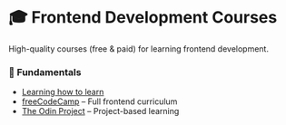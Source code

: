 # 🎓 Frontend Development Courses

High-quality courses (free & paid) for learning frontend development.

### **📖 Fundamentals**

- [Learning how to learn](https://www.coursera.org/learn/learning-how-to-learn/home/welcome)
- [freeCodeCamp](https://www.freecodecamp.org/) – Full frontend curriculum
- [The Odin Project](https://www.theodinproject.com/) – Project-based learning
